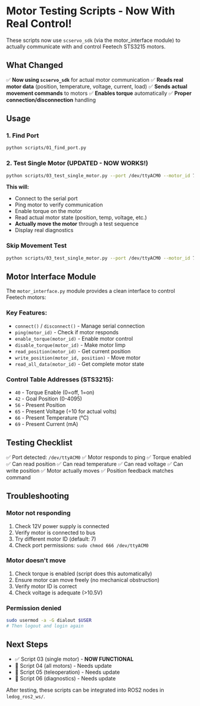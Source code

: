 # Motor Testing Scripts - Now With Real Control!

These scripts now use `scservo_sdk` (via the motor_interface module) to actually communicate with and control Feetech STS3215 motors.

## What Changed

✅ **Now using `scservo_sdk`** for actual motor communication
✅ **Reads real motor data** (position, temperature, voltage, current, load)
✅ **Sends actual movement commands** to motors
✅ **Enables torque** automatically
✅ **Proper connection/disconnection** handling

## Usage

### 1. Find Port
```bash
python scripts/01_find_port.py
```

### 2. Test Single Motor (UPDATED - NOW WORKS!)
```bash
python scripts/03_test_single_motor.py --port /dev/ttyACM0 --motor_id 7
```

**This will:**
- Connect to the serial port
- Ping motor to verify communication
- Enable torque on the motor
- Read actual motor state (position, temp, voltage, etc.)
- **Actually move the motor** through a test sequence
- Display real diagnostics

### Skip Movement Test
```bash
python scripts/03_test_single_motor.py --port /dev/ttyACM0 --motor_id 7 --skip_movement
```

## Motor Interface Module

The `motor_interface.py` module provides a clean interface to control Feetech motors:

### Key Features:
- `connect()` / `disconnect()` - Manage serial connection
- `ping(motor_id)` - Check if motor responds
- `enable_torque(motor_id)` - Enable motor control
- `disable_torque(motor_id)` - Make motor limp
- `read_position(motor_id)` - Get current position
- `write_position(motor_id, position)` - Move motor
- `read_all_data(motor_id)` - Get complete motor state

### Control Table Addresses (STS3215):
- `40` - Torque Enable (0=off, 1=on)
- `42` - Goal Position (0-4095)
- `56` - Present Position
- `65` - Present Voltage (÷10 for actual volts)
- `66` - Present Temperature (°C)
- `69` - Present Current (mA)

## Testing Checklist

✅ Port detected: `/dev/ttyACM0`
✅ Motor responds to ping
✅ Torque enabled
✅ Can read position
✅ Can read temperature
✅ Can read voltage
✅ Can write position
✅ Motor actually moves
✅ Position feedback matches command

## Troubleshooting

### Motor not responding
1. Check 12V power supply is connected
2. Verify motor is connected to bus
3. Try different motor ID (default: 7)
4. Check port permissions: `sudo chmod 666 /dev/ttyACM0`

### Motor doesn't move
1. Check torque is enabled (script does this automatically)
2. Ensure motor can move freely (no mechanical obstruction)
3. Verify motor ID is correct
4. Check voltage is adequate (>10.5V)

### Permission denied
```bash
sudo usermod -a -G dialout $USER
# Then logout and login again
```

## Next Steps

- ✅ Script 03 (single motor) - **NOW FUNCTIONAL**
- 🚧 Script 04 (all motors) - Needs update
- 🚧 Script 05 (teleoperation) - Needs update
- 🚧 Script 06 (diagnostics) - Needs update

After testing, these scripts can be integrated into ROS2 nodes in `ledog_ros2_ws/`.

